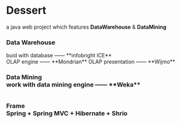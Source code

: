 # Dessert
a java web project which features **DataWarehouse** &amp; **DataMining**

<h3>Data Warehouse</h3>
buid with database —— **infobright ICE**</br>
OLAP engine —— **Mondrian**
OLAP presentation —— **Wijmo**

<h3>Data Mining</br>
work with data mining engine —— **Weka**

<br>Frame</br>
**Spring + Spring MVC + Hibernate + Shrio**
